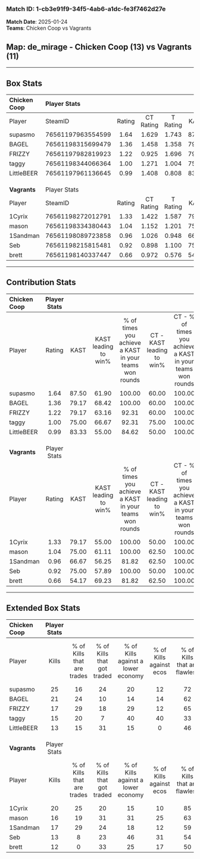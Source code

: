 ### Match ID: 1-cb3e91f9-34f5-4ab6-a1dc-fe3f7462d27e  
**Match Date**: 2025-01-24  
**Teams**: Chicken Coop vs Vagrants  

## **Map**: de_mirage - Chicken Coop (13) vs Vagrants (11)  
---  

## Box Stats  

| **Chicken Coop** | Player Stats      |        |           |          |       |       |       |         |        |      |     |
| :- | :- | :-: | :-: | :-: | :-: | :-: | :-: | :-: | :-: | :-: | :-: |
| Player           | SteamID           | Rating | CT Rating | T Rating | KAST  |  ADR  | Kills | Assists | Deaths | K/D  | HS% |
| supasmo          | 76561197963554599 |  1.64  |   1.629   |  1.743   | 87.50 | 107.6 |  25   |    7    |   15   | 1.67 | 44  |
| BAGEL            | 76561198315699479 |  1.36  |   1.458   |  1.358   | 79.17 | 88.1  |  21   |    4    |   15   | 1.40 | 57  |
| FRIZZY           | 76561197982819923 |  1.22  |   0.925   |  1.696   | 79.17 | 80.0  |  17   |    6    |   14   | 1.21 | 41  |
| taggy            | 76561198344066364 |  1.00  |   1.271   |  1.004   | 75.00 | 70.6  |  15   |    7    |   18   | 0.83 | 60  |
| LittleBEER       | 76561197961136645 |  0.99  |   1.408   |  0.808   | 83.33 | 65.2  |  13   |    6    |   17   | 0.76 | 69  |
|                  |                   |        |           |          |       |       |       |         |        |      |     |
|                  |                   |        |           |          |       |       |       |         |        |      |     |
|                  |                   |        |           |          |       |       |       |         |        |      |     |
| **Vagrants**     | Player Stats      |        |           |          |       |       |       |         |        |      |     |
| Player           | SteamID           | Rating | CT Rating | T Rating | KAST  |  ADR  | Kills | Assists | Deaths | K/D  | HS% |
| 1Cyrix           | 76561198272012791 |  1.33  |   1.422   |  1.587   | 79.17 | 85.6  |  20   |    7    |   15   | 1.33 | 30  |
| mason            | 76561198334380443 |  1.04  |   1.152   |  1.201   | 75.00 | 81.3  |  16   |   10    |   20   | 0.80 | 56  |
| 1Sandman         | 76561198089723858 |  0.96  |   1.026   |  0.948   | 66.67 | 66.6  |  17   |    3    |   19   | 0.89 | 35  |
| Seb              | 76561198215815481 |  0.92  |   0.898   |  1.100   | 75.00 | 59.3  |  13   |    3    |   16   | 0.81 | 53  |
| brett            | 76561198140337447 |  0.66  |   0.972   |  0.576   | 54.17 | 72.5  |  12   |    7    |   22   | 0.55 | 66  |
---  

## Contribution Stats  

| **Chicken Coop** | Player Stats |       |                      |                                                        |                           |                                                             |                          |                                                            |
| :- | :-: | :-: | :-: | :-: | :-: | :-: | :-: | :-: |
| Player           |    Rating    | KAST  | KAST leading to win% | % of times you achieve a KAST in your teams won rounds | CT - KAST leading to win% | CT - % of times you achieve a KAST in your teams won rounds | T - KAST leading to win% | T - % of times you achieve a KAST in your teams won rounds |
| supasmo          |     1.64     | 87.50 |        61.90         |                         100.00                         |           60.00           |                           100.00                            |          63.64           |                           100.00                           |
| BAGEL            |     1.36     | 79.17 |        68.42         |                         100.00                         |           60.00           |                           100.00                            |          77.78           |                           100.00                           |
| FRIZZY           |     1.22     | 79.17 |        63.16         |                         92.31                          |           60.00           |                           100.00                            |          66.67           |                           85.71                            |
| taggy            |     1.00     | 75.00 |        66.67         |                         92.31                          |           75.00           |                           100.00                            |          60.00           |                           85.71                            |
| LittleBEER       |     0.99     | 83.33 |        55.00         |                         84.62                          |           50.00           |                           100.00                            |          62.50           |                           71.43                            |
|                  |              |       |                      |                                                        |                           |                                                             |                          |                                                            |
|                  |              |       |                      |                                                        |                           |                                                             |                          |                                                            |
|                  |              |       |                      |                                                        |                           |                                                             |                          |                                                            |
| **Vagrants**     | Player Stats |       |                      |                                                        |                           |                                                             |                          |                                                            |
| Player           |    Rating    | KAST  | KAST leading to win% | % of times you achieve a KAST in your teams won rounds | CT - KAST leading to win% | CT - % of times you achieve a KAST in your teams won rounds | T - KAST leading to win% | T - % of times you achieve a KAST in your teams won rounds |
| 1Cyrix           |     1.33     | 79.17 |        55.00         |                         100.00                         |           50.00           |                           100.00                            |          60.00           |                           100.00                           |
| mason            |     1.04     | 75.00 |        61.11         |                         100.00                         |           62.50           |                           100.00                            |          60.00           |                           100.00                           |
| 1Sandman         |     0.96     | 66.67 |        56.25         |                         81.82                          |           62.50           |                           100.00                            |          50.00           |                           66.67                            |
| Seb              |     0.92     | 75.00 |        57.89         |                         100.00                         |           50.00           |                           100.00                            |          66.67           |                           100.00                           |
| brett            |     0.66     | 54.17 |        69.23         |                         81.82                          |           62.50           |                           100.00                            |          80.00           |                           66.67                            |
---  

## Extended Box Stats  

| **Chicken Coop** | Player Stats |                            |                            |                                    |                         |                              |                                 |        |                             |                                     |                          |                               |                            |
| :- | :-: | :-: | :-: | :-: | :-: | :-: | :-: | :-: | :-: | :-: | :-: | :-: | :-: |
| Player           |    Kills     | % of Kills that are trades | % of Kills that got traded | % of Kills against a lower economy | % of Kills against ecos | % of Kills that are flawless | % of Kills that are close duels | Deaths | % of Deaths that get traded | % of Deaths against a lower economy | % of Deaths against ecos | % of Deaths that are flawless | % of Deaths that are close |
| supasmo          |      25      |             16             |             24             |                 20                 |           12            |              72              |                8                |   15   |             13              |                  7                  |            0             |              53               |             13             |
| BAGEL            |      21      |             24             |             10             |                 14                 |           14            |              62              |               10                |   15   |             13              |                 13                  |            7             |              53               |             13             |
| FRIZZY           |      17      |             29             |             18             |                 29                 |           12            |              65              |                6                |   14   |             29              |                  7                  |            0             |              64               |             7              |
| taggy            |      15      |             20             |             7              |                 40                 |           40            |              33              |               33                |   18   |             33              |                  6                  |            6             |              67               |             6              |
| LittleBEER       |      13      |             15             |             31             |                 15                 |            0            |              46              |                0                |   17   |             29              |                  6                  |            0             |              71               |             0              |
|                  |              |                            |                            |                                    |                         |                              |                                 |        |                             |                                     |                          |                               |                            |
|                  |              |                            |                            |                                    |                         |                              |                                 |        |                             |                                     |                          |                               |                            |
|                  |              |                            |                            |                                    |                         |                              |                                 |        |                             |                                     |                          |                               |                            |
| **Vagrants**     | Player Stats |                            |                            |                                    |                         |                              |                                 |        |                             |                                     |                          |                               |                            |
| Player           |    Kills     | % of Kills that are trades | % of Kills that got traded | % of Kills against a lower economy | % of Kills against ecos | % of Kills that are flawless | % of Kills that are close duels | Deaths | % of Deaths that get traded | % of Deaths against a lower economy | % of Deaths against ecos | % of Deaths that are flawless | % of Deaths that are close |
| 1Cyrix           |      20      |             25             |             20             |                 15                 |           10            |              85              |                5                |   15   |             20              |                 27                  |            20            |              53               |             0              |
| mason            |      16      |             19             |             31             |                 31                 |           25            |              63              |               13                |   20   |             30              |                 20                  |            15            |              45               |             15             |
| 1Sandman         |      17      |             29             |             24             |                 18                 |           12            |              59              |               18                |   19   |              5              |                 26                  |            16            |              53               |             16             |
| Seb              |      13      |             8              |             23             |                 46                 |           31            |              54              |                0                |   16   |             13              |                 13                  |            6             |              81               |             13             |
| brett            |      12      |             0              |             33             |                 25                 |           17            |              50              |                0                |   22   |             23              |                 23                  |            14            |              64               |             9              |

